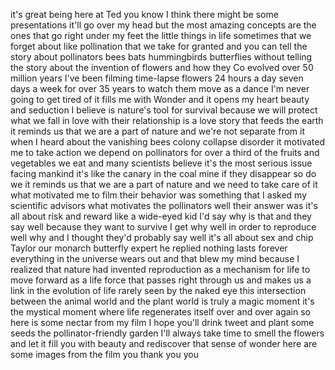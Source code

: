 
it&#39;s great being here at Ted you know I
think there might be some presentations
it&#39;ll go over my head but the most
amazing concepts are the ones that go
right under my feet the little things in
life sometimes that we forget about like
pollination that we take for granted and
you can tell the story about pollinators
bees bats hummingbirds butterflies
without telling the story about the
invention of flowers and how they Co
evolved over 50 million years I&#39;ve been
filming time-lapse flowers 24 hours a
day seven days a week for over 35 years
to watch them move as a dance I&#39;m never
going to get tired of it fills me with
Wonder and it opens my heart beauty and
seduction I believe is nature&#39;s tool for
survival because we will protect what we
fall in love with their relationship is
a love story that feeds the earth it
reminds us that we are a part of nature
and we&#39;re not separate from it when I
heard about the vanishing bees colony
collapse disorder it motivated me to
take action we depend on pollinators for
over a third of the fruits and
vegetables we eat and many scientists
believe it&#39;s the most serious issue
facing mankind it&#39;s like the canary in
the coal mine if they disappear so do we
it reminds us that we are a part of
nature and we need to take care of it
what motivated me to film their behavior
was something that I asked my scientific
advisors what motivates the pollinators
well their answer was it&#39;s all about
risk and reward like a wide-eyed kid I&#39;d
say why is that and they say well
because they want to survive
I get why well in order to reproduce
well why and I thought they&#39;d probably
say well it&#39;s all about sex and chip
Taylor our monarch butterfly expert he
replied
nothing lasts forever everything in the
universe wears out and that blew my mind
because I realized that nature had
invented reproduction as a mechanism for
life to move forward as a life force
that passes right through us and makes
us a link in the evolution of life
rarely seen by the naked eye this
intersection between the animal world
and the plant world is truly a magic
moment
it&#39;s the mystical moment where life
regenerates itself over and over again
so here is some nectar from my film I
hope you&#39;ll drink tweet and plant some
seeds the pollinator-friendly garden
I&#39;ll always take time to smell the
flowers and let it fill you with beauty
and rediscover that sense of wonder here
are some images from the film
you
thank you
you

